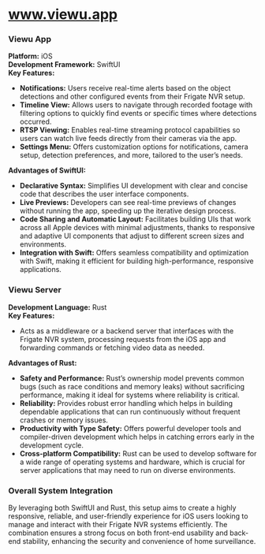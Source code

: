 # www.viewu.app
 
### Viewu App
**Platform:** iOS  
**Development Framework:** SwiftUI  
**Key Features:**
- **Notifications:** Users receive real-time alerts based on the object detections and other configured events from their Frigate NVR setup.
- **Timeline View:** Allows users to navigate through recorded footage with filtering options to quickly find events or specific times where detections occurred.
- **RTSP Viewing:** Enables real-time streaming protocol capabilities so users can watch live feeds directly from their cameras via the app.
- **Settings Menu:** Offers customization options for notifications, camera setup, detection preferences, and more, tailored to the user’s needs.

**Advantages of SwiftUI:**
- **Declarative Syntax:** Simplifies UI development with clear and concise code that describes the user interface components.
- **Live Previews:** Developers can see real-time previews of changes without running the app, speeding up the iterative design process.
- **Code Sharing and Automatic Layout:** Facilitates building UIs that work across all Apple devices with minimal adjustments, thanks to responsive and adaptive UI components that adjust to different screen sizes and environments.
- **Integration with Swift:** Offers seamless compatibility and optimization with Swift, making it efficient for building high-performance, responsive applications.

### Viewu Server
**Development Language:** Rust  
**Key Features:**
- Acts as a middleware or a backend server that interfaces with the Frigate NVR system, processing requests from the iOS app and forwarding commands or fetching video data as needed.

**Advantages of Rust:**
- **Safety and Performance:** Rust’s ownership model prevents common bugs (such as race conditions and memory leaks) without sacrificing performance, making it ideal for systems where reliability is critical.
- **Reliability:** Provides robust error handling which helps in building dependable applications that can run continuously without frequent crashes or memory issues.
- **Productivity with Type Safety:** Offers powerful developer tools and compiler-driven development which helps in catching errors early in the development cycle.
- **Cross-platform Compatibility:** Rust can be used to develop software for a wide range of operating systems and hardware, which is crucial for server applications that may need to run on diverse environments.

### Overall System Integration
By leveraging both SwiftUI and Rust, this setup aims to create a highly responsive, reliable, and user-friendly experience for iOS users looking to manage and interact with their Frigate NVR systems efficiently. The combination ensures a strong focus on both front-end usability and back-end stability, enhancing the security and convenience of home surveillance.
